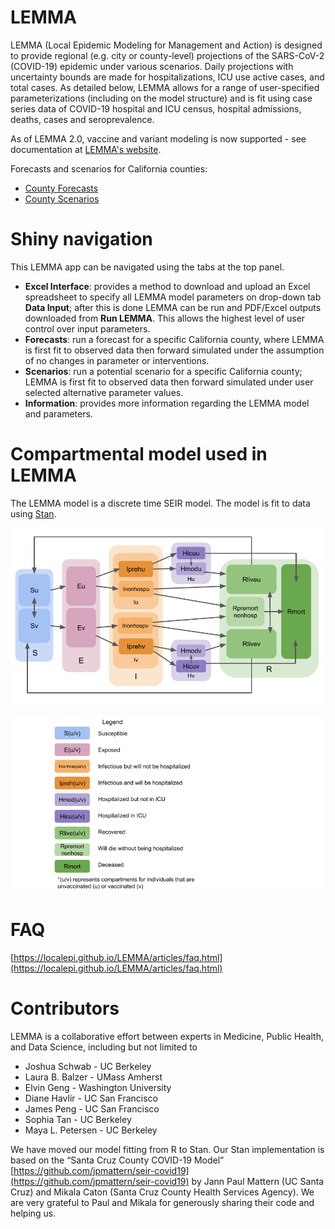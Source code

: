 # LEMMA

LEMMA (Local Epidemic Modeling for Management and Action) is designed to provide regional (e.g. city or county-level) projections of the SARS-CoV-2 (COVID-19) epidemic under various scenarios. Daily projections with uncertainty bounds are made for hospitalizations, ICU use active cases, and total cases. As detailed below, LEMMA allows for a range of user-specified parameterizations (including on the model structure) and is fit using case series data of COVID-19 hospital and ICU census, hospital admissions, deaths, cases and seroprevalence.

As of LEMMA 2.0, vaccine and variant modeling is now supported - see documentation at [LEMMA's website](https://localepi.github.io/LEMMA/).

Forecasts and scenarios for California counties:

  * [County Forecasts](https://github.com/LocalEpi/LEMMA-Forecasts/tree/master/Forecasts)
  * [County Scenarios](https://github.com/LocalEpi/LEMMA-Forecasts/tree/master/Scenarios)

# Shiny navigation

This LEMMA app can be navigated using the tabs at the top panel.

  * **Excel Interface**: provides a method to download and upload an Excel spreadsheet to specify all LEMMA model parameters on drop-down tab **Data Input**; after this is done LEMMA can be run and PDF/Excel outputs downloaded from **Run LEMMA**. This allows the highest level of user control over input parameters.
  * **Forecasts**: run a forecast for a specific California county, where LEMMA is first fit to observed data then forward simulated under the assumption of no changes in parameter or interventions.
  * **Scenarios**: run a potential scenario for a specific California county; LEMMA is first fit to observed data then forward simulated under user selected alternative parameter values.
  * **Information**: provides more information regarding the LEMMA model and parameters. 

# Compartmental model used in LEMMA

The LEMMA model is a discrete time SEIR model. The model is fit to data using [Stan](https://mc-stan.org/).

![compartment](figures/SEIRModel.png "SEIR compartmental model")

![legend](figures/SEIRModelLegend.png "legend")

# FAQ

[https://localepi.github.io/LEMMA/articles/faq.html](https://localepi.github.io/LEMMA/articles/faq.html)

# Contributors

LEMMA is a collaborative effort between experts in Medicine, Public Health, and Data Science, including but not limited to

  * Joshua Schwab - UC Berkeley
  * Laura B. Balzer - UMass Amherst
  * Elvin Geng - Washington University
  * Diane Havlir - UC San Francisco
  * James Peng - UC San Francisco
  * Sophia Tan - UC Berkeley
  * Maya L. Petersen - UC Berkeley

We have moved our model fitting from R to Stan. Our Stan implementation is based on the “Santa Cruz County COVID-19 Model” [https://github.com/jpmattern/seir-covid19](https://github.com/jpmattern/seir-covid19) by Jann Paul Mattern (UC Santa Cruz) and Mikala Caton (Santa Cruz County Health Services Agency). We are very grateful to Paul and Mikala for generously sharing their code and helping us.